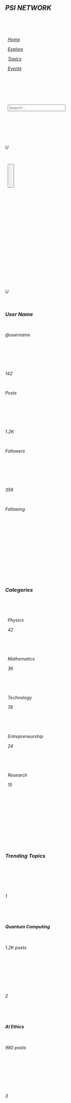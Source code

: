 <!DOCTYPE html>

<html lang="en">

<head>

    <meta charset="UTF-8">

    <meta name="viewport" content="width=device-width, initial-scale=1.0">

    <title>PSI NETWORK | Connect with Physics, Science \& Innovation Minds</title>

    <script src="https://cdn.tailwindcss.com"></script>

    <link rel="stylesheet" href="https://cdnjs.cloudflare.com/ajax/libs/font-awesome/6.4.0/css/all.min.css">

    <style>

        .gradient-bg {

            background: linear-gradient(135deg, #6e8efb, #a777e3);

        }

        .post-card:hover {

            transform: translateY(-5px);

            box-shadow: 0 10px 25px rgba(0, 0, 0, 0.1);

        }

        .category-chip {

            transition: all 0.3s ease;

        }

        .category-chip:hover {

            transform: scale(1.05);

        }

        .like-animation {

            animation: like 0.6s ease;

        }

        @keyframes like {

            0% { transform: scale(1); }

            50% { transform: scale(1.3); }

            100% { transform: scale(1); }

        }

    </style>

</head>

<body class="bg-gray-50 min-h-screen">

    <!-- Navigation -->

    <nav class="gradient-bg text-white shadow-lg">

        <div class="container mx-auto px-4 py-3 flex justify-between items-center">

            <div class="flex items-center space-x-2">

                <i class="fas fa-atom text-2xl">

                <h1 class="text-xl font-bold">PSI NETWORK</h1>

            </div>

            <div class="hidden md:flex space-x-6">

                <a href="#" class="hover:text-gray-200 font-medium">Home</a>

                <a href="#" class="hover:text-gray-200 font-medium">Explore</a>

                <a href="#" class="hover:text-gray-200 font-medium">Topics</a>

                <a href="#" class="hover:text-gray-200 font-medium">Events</a>

            </div>

            <div class="flex items-center space-x-4">

                <div class="relative">

                    <input type="text" placeholder="Search..." class="px-4 py-2 rounded-full text-gray-800 focus:outline-none focus:ring-2 focus:ring-purple-300 w-32 md:w-64">

                    <i class="fas fa-search absolute right-3 top-2.5 text-gray-500">

                </div>

                <div class="w-8 h-8 rounded-full bg-white flex items-center justify-center text-purple-600 font-bold cursor-pointer">U</div>

            </div>

            <button class="md:hidden">

                <i class="fas fa-bars text-xl">

            </button>

        </div>

    </nav>



    <!-- Main Content -->

    <div class="container mx-auto px-4 py-6 flex flex-col md:flex-row gap-6">

        <!-- Left Sidebar -->

        <div class="w-full md:w-1/4 lg:w-1/5 space-y-4">

            <!-- User Profile Card -->

            <div class="bg-white rounded-lg shadow p-4">

                <div class="flex flex-col items-center">

                    <div class="w-20 h-20 rounded-full bg-purple-100 flex items-center justify-center text-purple-600 text-2xl font-bold mb-3">U</div>

                    <h3 class="font-bold text-lg">User Name</h3>

                    <p class="text-gray-500 text-sm">@username</p>

                    <div class="flex justify-between w-full mt-3 text-sm">

                        <div class="text-center">

                            <div class="font-bold">142</div>

                            <div class="text-gray-500">Posts</div>

                        </div>

                        <div class="text-center">

                            <div class="font-bold">1.2K</div>

                            <div class="text-gray-500">Followers</div>

                        </div>

                        <div class="text-center">

                            <div class="font-bold">356</div>

                            <div class="text-gray-500">Following</div>

                        </div>

                    </div>

                </div>

            </div>



            <!-- Categories -->

            <div class="bg-white rounded-lg shadow p-4">

                <h3 class="font-bold text-lg mb-3">Categories</h3>

                <div class="space-y-2">

                    <div class="category-chip bg-purple-100 text-purple-800 px-3 py-1 rounded-full text-sm font-medium cursor-pointer flex items-center justify-between">

                        <span>Physics</span>

                        <span class="bg-white rounded-full w-5 h-5 flex items-center justify-center text-xs">42</span>

                    </div>

                    <div class="category-chip bg-blue-100 text-blue-800 px-3 py-1 rounded-full text-sm font-medium cursor-pointer flex items-center justify-between">

                        <span>Mathematics</span>

                        <span class="bg-white rounded-full w-5 h-5 flex items-center justify-center text-xs">36</span>

                    </div>

                    <div class="category-chip bg-green-100 text-green-800 px-3 py-1 rounded-full text-sm font-medium cursor-pointer flex items-center justify-between">

                        <span>Technology</span>

                        <span class="bg-white rounded-full w-5 h-5 flex items-center justify-center text-xs">78</span>

                    </div>

                    <div class="category-chip bg-yellow-100 text-yellow-800 px-3 py-1 rounded-full text-sm font-medium cursor-pointer flex items-center justify-between">

                        <span>Entrepreneurship</span>

                        <span class="bg-white rounded-full w-5 h-5 flex items-center justify-center text-xs">24</span>

                    </div>

                    <div class="category-chip bg-red-100 text-red-800 px-3 py-1 rounded-full text-sm font-medium cursor-pointer flex items-center justify-between">

                        <span>Research</span>

                        <span class="bg-white rounded-full w-5 h-5 flex items-center justify-center text-xs">15</span>

                    </div>

                </div>

            </div>



            <!-- Trending Topics -->

            <div class="bg-white rounded-lg shadow p-4">

                <h3 class="font-bold text-lg mb-3">Trending Topics</h3>

                <div class="space-y-3">

                    <div class="flex items-start space-x-2">

                        <div class="bg-gray-100 rounded-full w-8 h-8 flex items-center justify-center text-sm font-bold">1</div>

                        <div>

                            <h4 class="font-medium text-sm">Quantum Computing</h4>

                            <p class="text-gray-500 text-xs">1.2K posts</p>

                        </div>

                    </div>

                    <div class="flex items-start space-x-2">

                        <div class="bg-gray-100 rounded-full w-8 h-8 flex items-center justify-center text-sm font-bold">2</div>

                        <div>

                            <h4 class="font-medium text-sm">AI Ethics</h4>

                            <p class="text-gray-500 text-xs">980 posts</p>

                        </div>

                    </div>

                    <div class="flex items-start space-x-2">

                        <div class="bg-gray-100 rounded-full w-8 h-8 flex items-center justify-center text-sm font-bold">3</div>

                        <div>

                            <h4 class="font-medium text-sm">String Theory</h4>

                            <p class="text-gray-500 text-xs">756 posts</p>

                        </div>

                    </div>

                    <div class="flex items-start space-x-2">

                        <div class="bg-gray-100 rounded-full w-8 h-8 flex items-center justify-center text-sm font-bold">4</div>

                        <div>

                            <h4 class="font-medium text-sm">Startup Funding</h4>

                            <p class="text-gray-500 text-xs">632 posts</p>

                        </div>

                    </div>

                </div>

            </div>

        </div>



        <!-- Main Feed -->

        <div class="w-full md:w-2/4 lg:w-3/5 space-y-6">

            <!-- Create Post -->

            <div class="bg-white rounded-lg shadow p-4">

                <div class="flex space-x-3">

                    <div class="w-10 h-10 rounded-full bg-purple-100 flex items-center justify-center text-purple-600 font-bold">U</div>

                    <input type="text" placeholder="Share your thoughts on science, tech or business..." class="flex-1 bg-gray-100 rounded-full px-4 py-2 focus:outline-none focus:ring-2 focus:ring-purple-300 cursor-pointer" onclick="document.getElementById('post-modal').classList.remove('hidden')">

                </div>

                <div class="flex justify-between mt-3 px-2">

                    <button class="flex items-center text-gray-500 hover:text-purple-600 text-sm">

                        <i class="fas fa-image mr-1"> Photo

                    </button>

                    <button class="flex items-center text-gray-500 hover:text-purple-600 text-sm">

                        <i class="fas fa-link mr-1"> Link

                    </button>

                    <button class="flex items-center text-gray-500 hover:text-purple-600 text-sm">

                        <i class="fas fa-poll mr-1"> Poll

                    </button>

                    <button class="flex items-center text-gray-500 hover:text-purple-600 text-sm">

                        <i class="fas fa-code mr-1"> Code

                    </button>

                </div>

            </div>



            <!-- Post Filters -->

            <div class="bg-white rounded-lg shadow p-3">

                <div class="flex space-x-4 overflow-x-auto pb-2">

                    <button class="bg-purple-600 text-white px-4 py-1 rounded-full text-sm font-medium whitespace-nowrap">Latest</button>

                    <button class="bg-gray-100 hover:bg-gray-200 px-4 py-1 rounded-full text-sm font-medium whitespace-nowrap">Popular</button>

                    <button class="bg-gray-100 hover:bg-gray-200 px-4 py-1 rounded-full text-sm font-medium whitespace-nowrap">Physics</button>

                    <button class="bg-gray-100 hover:bg-gray-200 px-4 py-1 rounded-full text-sm font-medium whitespace-nowrap">Math</button>

                    <button class="bg-gray-100 hover:bg-gray-200 px-4 py-1 rounded-full text-sm font-medium whitespace-nowrap">Tech</button>

                    <button class="bg-gray-100 hover:bg-gray-200 px-4 py-1 rounded-full text-sm font-medium whitespace-nowrap">Business</button>

                </div>

            </div>



            <!-- Sample Post 1 -->

            <div class="post-card bg-white rounded-lg shadow p-4 transition duration-300">

                <div class="flex justify-between items-start">

                    <div class="flex space-x-3">

                        <div class="w-10 h-10 rounded-full bg-blue-100 flex items-center justify-center text-blue-600 font-bold">M</div>

                        <div>

                            <h3 class="font-bold">Marie Curie</h3>

                            <p class="text-gray-500 text-sm">Physics Researcher · 2h ago</p>

                        </div>

                    </div>

                    <button class="text-gray-400 hover:text-gray-600">

                        <i class="fas fa-ellipsis-h">

                    </button>

                </div>

                <div class="mt-3">

                    <p class="text-gray-800">Just published our latest research on radioactive elements! The implications for medical applications are particularly exciting. What do you think about the future of radiation therapy?</p>

                    <div class="mt-2 flex flex-wrap gap-2">

                        <span class="bg-blue-100 text-blue-800 px-2 py-1 rounded-full text-xs font-medium">#Physics</span>

                        <span class="bg-purple-100 text-purple-800 px-2 py-1 rounded-full text-xs font-medium">#Research</span>

                        <span class="bg-green-100 text-green-800 px-2 py-1 rounded-full text-xs font-medium">#Medicine</span>

                    </div>

                </div>

                <div class="mt-4 flex justify-between border-t border-b border-gray-100 py-2">

                    <button class="like-btn flex items-center text-gray-500 hover:text-red-500" onclick="toggleLike(this)">

                        <i class="far fa-heart mr-1"> <span>142</span>

                    </button>

                    <button class="flex items-center text-gray-500 hover:text-blue-500" onclick="toggleComments('comments1')">

                        <i class="far fa-comment mr-1"> 36

                    </button>

                    <button class="flex items-center text-gray-500 hover:text-green-500">

                        <i class="fas fa-share mr-1"> Share

                    </button>

                    <button class="flex items-center text-gray-500 hover:text-purple-500">

                        <i class="far fa-bookmark">

                    </button>

                </div>

 

                <!-- Comments Section (Initially Hidden) -->

                <div id="comments1" class="hidden mt-3 space-y-3">

                    <div class="flex space-x-3">

                        <div class="w-8 h-8 rounded-full bg-gray-100 flex items-center justify-center text-sm font-bold">A</div>

                        <div class="flex-1 bg-gray-50 rounded-lg p-2">

                            <div class="font-medium text-sm">Albert Einstein</div>

                            <p class="text-gray-700 text-sm">Fascinating work, Marie! The potential applications in targeted cancer treatments could be revolutionary.</p>

                            <div class="flex text-xs text-gray-500 mt-1 space-x-3">

                                <span>1h ago</span>

                                <button class="hover:text-gray-700">Like</button>

                                <button class="hover:text-gray-700">Reply</button>

                            </div>

                        </div>

                    </div>

                    <div class="flex space-x-3 pl-11">

                        <div class="w-8 h-8 rounded-full bg-gray-100 flex items-center justify-center text-sm font-bold">N</div>

                        <div class="flex-1 bg-gray-50 rounded-lg p-2">

                            <div class="font-medium text-sm">Niels Bohr</div>

                            <p class="text-gray-700 text-sm">Have you considered the quantum mechanical implications of your findings?</p>

                            <div class="flex text-xs text-gray-500 mt-1 space-x-3">

                                <span>45m ago</span>

                                <button class="hover:text-gray-700">Like</button>

                                <button class="hover:text-gray-700">Reply</button>

                            </div>

                        </div>

                    </div>

                    <div class="flex space-x-3 mt-2">

                        <div class="w-8 h-8 rounded-full bg-gray-100 flex items-center justify-center text-sm font-bold">Y</div>

                        <div class="flex-1">

                            <input type="text" placeholder="Write a comment..." class="w-full bg-gray-50 rounded-full px-3 py-1 text-sm focus:outline-none focus:ring-1 focus:ring-purple-300">

                        </div>

                    </div>

                </div>

            </div>



            <!-- Sample Post 2 -->

            <div class="post-card bg-white rounded-lg shadow p-4 transition duration-300">

                <div class="flex justify-between items-start">

                    <div class="flex space-x-3">

                        <div class="w-10 h-10 rounded-full bg-green-100 flex items-center justify-center text-green-600 font-bold">E</div>

                        <div>

                            <h3 class="font-bold">Elon Musk</h3>

                            <p class="text-gray-500 text-sm">Tech Entrepreneur · 5h ago</p>

                        </div>

                    </div>

                    <button class="text-gray-400 hover:text-gray-600">

                        <i class="fas fa-ellipsis-h">

                    </button>

                </div>

                <div class="mt-3">

                    <p class="text-gray-800">The future of AI is both exciting and concerning. We need to ensure proper regulation while not stifling innovation. What's your take on balancing these two aspects?</p>

                    <div class="mt-3 bg-gray-50 rounded-lg p-3">

                        <div class="flex items-center text-sm text-gray-600 mb-1">

                            <i class="fas fa-link mr-2">

                            <span>ai-ethics.org/regulation-framework</span>

                        </div>

                        <h4 class="font-medium">AI Regulation Framework for the 21st Century</h4>

                        <p class="text-gray-600 text-sm mt-1">A comprehensive look at potential regulatory approaches for artificial intelligence systems...</p>

                    </div>

                    <div class="mt-2 flex flex-wrap gap-2">

                        <span class="bg-green-100 text-green-800 px-2 py-1 rounded-full text-xs font-medium">#Technology</span>

                        <span class="bg-yellow-100 text-yellow-800 px-2 py-1 rounded-full text-xs font-medium">#AI</span>

                        <span class="bg-blue-100 text-blue-800 px-2 py-1 rounded-full text-xs font-medium">#Entrepreneurship</span>

                    </div>

                </div>

                <div class="mt-4 flex justify-between border-t border-b border-gray-100 py-2">

                    <button class="like-btn flex items-center text-gray-500 hover:text-red-500" onclick="toggleLike(this)">

                        <i class="far fa-heart mr-1"> <span>892</span>

                    </button>

                    <button class="flex items-center text-gray-500 hover:text-blue-500" onclick="toggleComments('comments2')">

                        <i class="far fa-comment mr-1"> 147

                    </button>

                    <button class="flex items-center text-gray-500 hover:text-green-500">

                        <i class="fas fa-share mr-1"> Share

                    </button>

                    <button class="flex items-center text-gray-500 hover:text-purple-500">

                        <i class="far fa-bookmark">

                    </button>

                </div>

 

                <!-- Comments Section (Initially Hidden) -->

                <div id="comments2" class="hidden mt-3 space-y-3">

                    <div class="flex space-x-3">

                        <div class="w-8 h-8 rounded-full bg-gray-100 flex items-center justify-center text-sm font-bold">B</div>

                        <div class="flex-1 bg-gray-50 rounded-lg p-2">

                            <div class="font-medium text-sm">Bill Gates</div>

                            <p class="text-gray-700 text-sm">I agree we need thoughtful regulation. The Gates Foundation is working on policy recommendations in this space.</p>

                            <div class="flex text-xs text-gray-500 mt-1 space-x-3">

                                <span>3h ago</span>

                                <button class="hover:text-gray-700">Like</button>

                                <button class="hover:text-gray-700">Reply</button>

                            </div>

                        </div>

                    </div>

                    <div class="flex space-x-3">

                        <div class="w-8 h-8 rounded-full bg-gray-100 flex items-center justify-center text-sm font-bold">S</div>

                        <div class="flex-1">

                            <input type="text" placeholder="Write a comment..." class="w-full bg-gray-50 rounded-full px-3 py-1 text-sm focus:outline-none focus:ring-1 focus:ring-purple-300">

                        </div>

                    </div>

                </div>

            </div>



            <!-- Sample Post 3 -->

            <div class="post-card bg-white rounded-lg shadow p-4 transition duration-300">

                <div class="flex justify-between items-start">

                    <div class="flex space-x-3">

                        <div class="w-10 h-10 rounded-full bg-yellow-100 flex items-center justify-center text-yellow-600 font-bold">T</div>

                        <div>

                            <h3 class="font-bold">Terence Tao</h3>

                            <p class="text-gray-500 text-sm">Mathematician · 1d ago</p>

                        </div>

                    </div>

                    <button class="text-gray-400 hover:text-gray-600">

                        <i class="fas fa-ellipsis-h">

                    </button>

                </div>

                <div class="mt-3">

                    <p class="text-gray-800">Sharing my latest paper on prime number distribution patterns. This could have implications for cryptography algorithms. Feedback welcome!</p>

                    <div class="mt-3 bg-gray-50 rounded-lg p-3 border border-gray-200">

                        <div class="flex items-center justify-between">

                            <div class="flex items-center">

                                <i class="fas fa-file-pdf text-red-500 mr-2">

                                <div>

                                    <h4 class="font-medium">Prime Patterns in Modular Spaces</h4>

                                    <p class="text-gray-600 text-sm">PDF · 2.4MB</p>

                                </div>

                            </div>

                            <button class="text-blue-500 hover:text-blue-700 text-sm font-medium">

                                <i class="fas fa-download mr-1"> Download

                            </button>

                        </div>

                    </div>

                    <div class="mt-2 flex flex-wrap gap-2">

                        <span class="bg-blue-100 text-blue-800 px-2 py-1 rounded-full text-xs font-medium">#Mathematics</span>

                        <span class="bg-purple-100 text-purple-800 px-2 py-1 rounded-full text-xs font-medium">#Research</span>

                        <span class="bg-green-100 text-green-800 px-2 py-1 rounded-full text-xs font-medium">#Cryptography</span>

                    </div>

                </div>

                <div class="mt-4 flex justify-between border-t border-b border-gray-100 py-2">

                    <button class="like-btn flex items-center text-gray-500 hover:text-red-500" onclick="toggleLike(this)">

                        <i class="far fa-heart mr-1"> <span>356</span>

                    </button>

                    <button class="flex items-center text-gray-500 hover:text-blue-500" onclick="toggleComments('comments3')">

                        <i class="far fa-comment mr-1"> 42

                    </button>

                    <button class="flex items-center text-gray-500 hover:text-green-500">

                        <i class="fas fa-share mr-1"> Share

                    </button>

                    <button class="flex items-center text-gray-500 hover:text-purple-500">

                        <i class="far fa-bookmark">

                    </button>

                </div>

 

                <!-- Comments Section (Initially Hidden) -->

                <div id="comments3" class="hidden mt-3 space-y-3">

                    <div class="flex space-x-3">

                        <div class="w-8 h-8 rounded-full bg-gray-100 flex items-center justify-center text-sm font-bold">A</div>

                        <div class="flex-1 bg-gray-50 rounded-lg p-2">

                            <div class="font-medium text-sm">Andrew Wiles</div>

                            <p class="text-gray-700 text-sm">Brilliant work as always, Terence. The connections to elliptic curves are particularly interesting.</p>

                            <div class="flex text-xs text-gray-500 mt-1 space-x-3">

                                <span>18h ago</span>

                                <button class="hover:text-gray-700">Like</button>

                                <button class="hover:text-gray-700">Reply</button>

                            </div>

                        </div>

                    </div>

                    <div class="flex space-x-3">

                        <div class="w-8 h-8 rounded-full bg-gray-100 flex items-center justify-center text-sm font-bold">C</div>

                        <div class="flex-1">

                            <input type="text" placeholder="Write a comment..." class="w-full bg-gray-50 rounded-full px-3 py-1 text-sm focus:outline-none focus:ring-1 focus:ring-purple-300">

                        </div>

                    </div>

                </div>

            </div>

        </div>



        <!-- Right Sidebar -->

        <div class="w-full md:w-1/4 lg:w-1/5 space-y-4">

            <!-- Upcoming Events -->

            <div class="bg-white rounded-lg shadow p-4">

                <h3 class="font-bold text-lg mb-3">Upcoming Events</h3>

                <div class="space-y-3">

                    <div class="flex space-x-3">

                        <div class="bg-purple-100 text-purple-800 rounded-lg w-12 h-12 flex flex-col items-center justify-center">

                            <div class="font-bold text-sm">JUN</div>

                            <div class="font-bold">15</div>

                        </div>

                        <div>

                            <h4 class="font-medium text-sm">Quantum Computing Summit</h4>

                            <p class="text-gray-500 text-xs">Virtual · 10:00 AM</p>

                            <button class="text-purple-600 text-xs font-medium mt-1">Register</button>

                        </div>

                    </div>

                    <div class="flex space-x-3">

                        <div class="bg-blue-100 text-blue-800 rounded-lg w-12 h-12 flex flex-col items-center justify-center">

                            <div class="font-bold text-sm">JUN</div>

                            <div class="font-bold">22</div>

                        </div>

                        <div>

                            <h4 class="font-medium text-sm">Math Olympiad Workshop</h4>

                            <p class="text-gray-500 text-xs">New York · 2:00 PM</p>

                            <button class="text-blue-600 text-xs font-medium mt-1">Register</button>

                        </div>

                    </div>

                    <div class="flex space-x-3">

                        <div class="bg-green-100 text-green-800 rounded-lg w-12 h-12 flex flex-col items-center justify-center">

                            <div class="font-bold text-sm">JUL</div>

                            <div class="font-bold">05</div>

                        </div>

                        <div>

                            <h4 class="font-medium text-sm">Tech Startup Pitch Night</h4>

                            <p class="text-gray-500 text-xs">San Francisco · 6:30 PM</p>

                            <button class="text-green-600 text-xs font-medium mt-1">Register</button>

                        </div>

                    </div>

                </div>

                <button class="w-full mt-3 text-purple-600 font-medium text-sm text-center">View All Events</button>

            </div>



            <!-- Recommended Connections -->

            <div class="bg-white rounded-lg shadow p-4">

                <h3 class="font-bold text-lg mb-3">Recommended Connections</h3>

                <div class="space-y-3">

                    <div class="flex items-center justify-between">

                        <div class="flex items-center space-x-2">

                            <div class="w-8 h-8 rounded-full bg-red-100 flex items-center justify-center text-red-600 font-bold text-sm">R</div>

                            <div>

                                <h4 class="font-medium text-sm">Richard Feynman</h4>

                                <p class="text-gray-500 text-xs">Theoretical Physicist</p>

                            </div>

                        </div>

                        <button class="text-purple-600 text-xs font-medium">Connect</button>

                    </div>

                    <div class="flex items-center justify-between">

                        <div class="flex items-center space-x-2">

                            <div class="w-8 h-8 rounded-full bg-indigo-100 flex items-center justify-center text-indigo-600 font-bold text-sm">G</div>

                            <div>

                                <h4 class="font-medium text-sm">Grace Hopper</h4>

                                <p class="text-gray-500 text-xs">Computer Scientist</p>

                            </div>

                        </div>

                        <button class="text-purple-600 text-xs font-medium">Connect</button>

                    </div>

                    <div class="flex items-center justify-between">

                        <div class="flex items-center space-x-2">

                            <div class="w-8 h-8 rounded-full bg-yellow-100 flex items-center justify-center text-yellow-600 font-bold text-sm">S</div>

                            <div>

                                <h4 class="font-medium text-sm">Steve Jobs</h4>

                                <p class="text-gray-500 text-xs">Tech Entrepreneur</p>

                            </div>

                        </div>

                        <button class="text-purple-600 text-xs font-medium">Connect</button>

                    </div>

                </div>

                <button class="w-full mt-3 text-purple-600 font-medium text-sm text-center">See All</button>

            </div>



            <!-- Trending Papers -->

            <div class="bg-white rounded-lg shadow p-4">

                <h3 class="font-bold text-lg mb-3">Trending Papers</h3>

                <div class="space-y-3">

                    <div class="flex space-x-2">

                        <i class="fas fa-file-alt text-gray-400 mt-1">

                        <div>

                            <h4 class="font-medium text-sm">"Neural Networks for Quantum State Approximation"</h4>

                            <p class="text-gray-500 text-xs">Nature Physics · 1.2K reads</p>

                        </div>

                    </div>

                    <div class="flex space-x-2">

                        <i class="fas fa-file-alt text-gray-400 mt-1">

                        <div>

                            <h4 class="font-medium text-sm">"A New Approach to P=NP"</h4>

                            <p class="text-gray-500 text-xs">Journal of ACM · 856 reads</p>

                        </div>

                    </div>

                    <div class="flex space-x-2">

                        <i class="fas fa-file-alt text-gray-400 mt-1">

                        <div>

                            <h4 class="font-medium text-sm">"Sustainable Tech Business Models"</h4>

                            <p class="text-gray-500 text-xs">Harvard Review · 723 reads</p>

                        </div>

                    </div>

                </div>

                <button class="w-full mt-3 text-purple-600 font-medium text-sm text-center">Browse Papers</button>

            </div>

        </div>

    </div>



    <!-- Create Post Modal -->

    <div id="post-modal" class="hidden fixed inset-0 bg-black bg-opacity-50 flex items-center justify-center z-50">

        <div class="bg-white rounded-lg w-full max-w-md mx-4">

            <div class="flex justify-between items-center border-b border-gray-200 p-4">

                <h3 class="font-bold text-lg">Create Post</h3>

                <button onclick="document.getElementById('post-modal').classList.add('hidden')" class="text-gray-500 hover:text-gray-700">

                    <i class="fas fa-times">

                </button>

            </div>

            <div class="p-4">

                <div class="flex space-x-3 mb-4">

                    <div class="w-10 h-10 rounded-full bg-purple-100 flex items-center justify-center text-purple-600 font-bold">U</div>

                    <div>

                        <h4 class="font-medium">User Name</h4>

                        <div class="flex space-x-2 mt-1">

                            <select class="bg-gray-100 border-0 rounded-full text-sm focus:ring-1 focus:ring-purple-300">

                                <option>Public</option>

                                <option>Connections</option>

                                <option>Private</option>

                            </select>

                        </div>

                    </div>

                </div>

                <textarea class="w-full border-0 focus:ring-0 resize-none text-gray-800 placeholder-gray-400" rows="5" placeholder="What's on your mind about science, tech or business?"></textarea>

                <div class="flex items-center justify-between border border-gray-200 rounded-lg p-2 mt-2">

                    <span class="text-sm text-gray-500 ml-2">Add to your post</span>

                    <div class="flex space-x-2">

                        <button class="w-8 h-8 rounded-full bg-gray-100 flex items-center justify-center text-blue-500">

                            <i class="fas fa-image">

                        </button>

                        <button class="w-8 h-8 rounded-full bg-gray-100 flex items-center justify-center text-green-500">

                            <i class="fas fa-link">

                        </button>

                        <button class="w-8 h-8 rounded-full bg-gray-100 flex items-center justify-center text-yellow-500">

                            <i class="fas fa-poll">

                        </button>

                        <button class="w-8 h-8 rounded-full bg-gray-100 flex items-center justify-center text-purple-500">

                            <i class="fas fa-code">

                        </button>

                    </div>

                </div>

            </div>

            <div class="border-t border-gray-200 p-4">

                <button class="w-full bg-purple-600 hover:bg-purple-700 text-white font-medium py-2 px-4 rounded-lg">

                    Post

                </button>

            </div>

        </div>

    </div>



    <script>

        // Toggle like button

        function toggleLike(button) {

            const icon = button.querySelector('i');

            const countSpan = button.querySelector('span');

            let count = parseInt(countSpan.textContent);

 

            if (icon.classList.contains('far')) {

                icon.classList.remove('far');

                icon.classList.add('fas', 'like-animation');

                countSpan.textContent = count + 1;

            } else {

                icon.classList.remove('fas');

                icon.classList.add('far');

                countSpan.textContent = count - 1;

            }

        }



        // Toggle comments section

        function toggleComments(commentId) {

            const commentsSection = document.getElementById(commentId);

            commentsSection.classList.toggle('hidden');

        }



        // Simulate clicking on a category chip

        document.querySelectorAll('.category-chip').forEach(chip => {

            chip.addEventListener('click', function() {

                // In a real app, this would filter the posts

                alert(`Filtering by ${this.querySelector('span').textContent}`);

            });

        });

    </script>

</body>

# </html>.[.html](.html)

